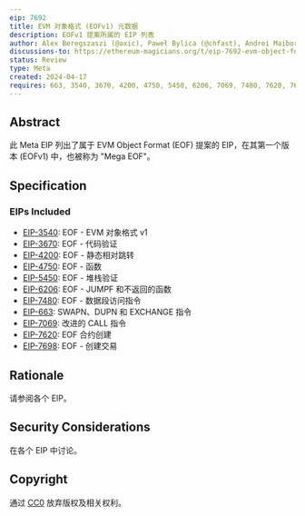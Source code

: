```yaml
---
eip: 7692
title: EVM 对象格式 (EOFv1) 元数据
description: EOFv1 提案所属的 EIP 列表
author: Alex Beregszaszi (@axic), Paweł Bylica (@chfast), Andrei Maiboroda (@gumb0), Piotr Dobaczewski (@pdobacz), Danno Ferrin (@shemnon)
discussions-to: https://ethereum-magicians.org/t/eip-7692-evm-object-format-eof-meta/19686
status: Review
type: Meta
created: 2024-04-17
requires: 663, 3540, 3670, 4200, 4750, 5450, 6206, 7069, 7480, 7620, 7698
---
```


## Abstract

此 Meta EIP 列出了属于 EVM Object Format (EOF) 提案的 EIP，在其第一个版本 (EOFv1) 中，也被称为 "Mega EOF"。

## Specification

### EIPs Included

- [EIP-3540](https://eips.ethereum.org/EIPS/eip-3540.md): EOF - EVM 对象格式 v1
- [EIP-3670](https://eips.ethereum.org/EIPS/eip-3670.md): EOF - 代码验证
- [EIP-4200](https://eips.ethereum.org/EIPS/eip-4200.md): EOF - 静态相对跳转
- [EIP-4750](https://eips.ethereum.org/EIPS/eip-4750.md): EOF - 函数
- [EIP-5450](https://eips.ethereum.org/EIPS/eip-5450.md): EOF - 堆栈验证
- [EIP-6206](https://eips.ethereum.org/EIPS/eip-6206.md): EOF - JUMPF 和不返回的函数
- [EIP-7480](https://eips.ethereum.org/EIPS/eip-7480.md): EOF - 数据段访问指令
- [EIP-663](https://eips.ethereum.org/EIPS/eip-663.md): SWAPN、DUPN 和 EXCHANGE 指令
- [EIP-7069](https://eips.ethereum.org/EIPS/eip-7069.md): 改进的 CALL 指令
- [EIP-7620](https://eips.ethereum.org/EIPS/eip-7620.md): EOF 合约创建
- [EIP-7698](https://eips.ethereum.org/EIPS/eip-7698.md): EOF - 创建交易

## Rationale

请参阅各个 EIP。

## Security Considerations

在各个 EIP 中讨论。

## Copyright

通过 [CC0](https://eips.ethereum.org/LICENSE.md) 放弃版权及相关权利。